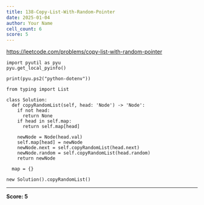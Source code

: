 ```yaml
---
title: 138-Copy-List-With-Random-Pointer
date: 2025-01-04
author: Your Name
cell_count: 6
score: 5
---
```


https://leetcode.com/problems/copy-list-with-random-pointer


```
import pyutil as pyu
pyu.get_local_pyinfo()
```


```
print(pyu.ps2("python-dotenv"))
```


```
from typing import List
```


```
class Solution:
  def copyRandomList(self, head: 'Node') -> 'Node':
    if not head:
      return None
    if head in self.map:
      return self.map[head]

    newNode = Node(head.val)
    self.map[head] = newNode
    newNode.next = self.copyRandomList(head.next)
    newNode.random = self.copyRandomList(head.random)
    return newNode

  map = {}
```


```
new Solution().copyRandomList()
```


---
**Score: 5**